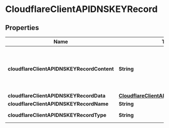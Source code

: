 # CloudflareClientAPIDNSKEYRecord

## Properties
Name | Type | Description | Notes
------------ | ------------- | ------------- | -------------
**cloudflareClientAPIDNSKEYRecordContent** | **String** | Formatted DNSKEY content. See &#x27;data&#x27; to set DNSKEY properties. |  [optional]
**cloudflareClientAPIDNSKEYRecordData** | [**CloudflareClientAPIDNSKEYRecordData**](CloudflareClientAPIDNSKEYRecordData.md) |  | 
**cloudflareClientAPIDNSKEYRecordName** | **String** |  | 
**cloudflareClientAPIDNSKEYRecordType** | **String** | Record type. | 

